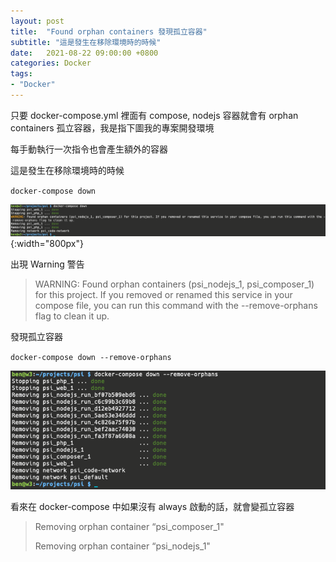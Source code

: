 ```yaml
---
layout: post
title:  "Found orphan containers 發現孤立容器"
subtitle: "這是發生在移除環境時的時候"
date:   2021-08-22 09:00:00 +0800
categories: Docker
tags:
- "Docker"
---
```


只要 docker-compose.yml 裡面有 compose, nodejs 容器就會有 orphan containers 孤立容器，我是指下圖我的專案開發環境

每手動執行一次指令也會產生額外的容器

這是發生在移除環境時的時候

`docker-compose down`

![](/images/2021-08-22/2021-08-22-01.png){:width="800px"}

出現 Warning 警告

> WARNING: Found orphan containers (psi_nodejs_1, psi_composer_1) for this project. If you removed or renamed this service in your compose file, you can run this command with the --remove-orphans flag to clean it up.

發現孤立容器

`docker-compose down --remove-orphans`

![](/images/2021-08-22/2021-08-22-02.png)

看來在 docker-compose 中如果沒有 always 啟動的話，就會變孤立容器
> Removing orphan container “psi_composer_1"
> 
> Removing orphan container “psi_nodejs_1"